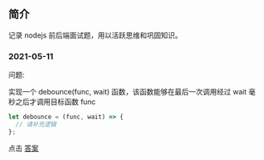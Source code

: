 ## 简介

记录 nodejs 前后端面试题，用以活跃思维和巩固知识。

### 2021-05-11

问题:

实现一个 debounce(func, wait) 函数，该函数能够在最后一次调用经过 wait 毫秒之后才调用目标函数 func

```js
let debounce = (func, wait) => {
  // 请补充逻辑
};
```

点击 [答案](./May/debounce.js)
